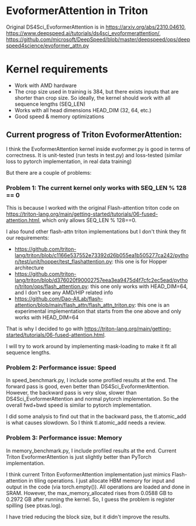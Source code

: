 # EvoformerAttention in Triton 
Original DS4Sci_EvoformerAttention is in https://arxiv.org/abs/2310.04610, https://www.deepspeed.ai/tutorials/ds4sci_evoformerattention/, https://github.com/microsoft/DeepSpeed/blob/master/deepspeed/ops/deepspeed4science/evoformer_attn.py

# Kernel requirements
- Work with AMD hardware
- The crop size used in training is 384, but there exists inputs that are shorter than crop size. So ideally, the kernel should work with all sequence lengths (SEQ_LEN)
- Works with all head dimensions HEAD_DIM (32, 64, etc.)
- Good speed & memory optimizations

## Current progress of Triton EvoformerAttention: 
I think the EvoformerAttention kernel inside evoformer.py is good in terms of correctness. It is unit-tested (run tests in test.py) and loss-tested (similar loss to pytorch implementation, in real data training)

But there are a couple of problems: 

### Problem 1: The current kernel only works with SEQ_LEN % 128 == 0
This is because I worked with the original Flash-attention triton code on https://triton-lang.org/main/getting-started/tutorials/06-fused-attention.html, which only allows SEQ_LEN % 128==0. 

I also found other flash-attn triton implementations but I don't think they fit our requirements: 
+ https://github.com/triton-lang/triton/blob/c1166e537552e73392d26b055ea1b505277ca242/python/test/unit/hopper/test_flashattention.py: this one is for Hopper architecture 
+ https://github.com/triton-lang/triton/blob/d376020f90002757eea3ea9475d4f7cfc2ec5ead/python/triton/ops/flash_attention.py: this one only works with HEAD_DIM=64, and I don't see any AMD/HIP related info
+ https://github.com/Dao-AILab/flash-attention/blob/main/flash_attn/flash_attn_triton.py: this one is an experimental implementation that starts from the one above and only works with HEAD_DIM=64

That is why I decided to go with https://triton-lang.org/main/getting-started/tutorials/06-fused-attention.html. 

I will try to work around by implementing mask-loading to make it fit all sequence lengths. 

### Problem 2: Performance issue: Speed 
In speed_benchmark.py, I include some profiled results at the end. The forward pass is good, even better than DS4Sci_EvoformerAttention. However, the backward pass is very slow, slower than DS4Sci_EvoformerAttention and normal pytorch implementation. So the overall fwd+bwd speed is similar to pytorch implementation.

I did some analysis to find out that in the backward pass, the tl.atomic_add is what causes slowdown. So I think tl.atomic_add needs a review.


### Problem 3: Performance issue: Memory
In memory_benchmark.py, I include profiled results at the end. Current Triton EvoformerAttention is just slightly better than PyTorch implementation. 

I think current Triton EvoformerAttention implementation just mimics Flash-attention in tiling operations. I just allocate HBM memory for input and output in the code (via torch.empty()). All operations are loaded and done in SRAM. However, the max_memory_allocated rises from 0.0588 GB to 0.2972 GB after running the kernel. So, I guess the problem is register spilling (see ptxas.log). 

I have tried reducing the block size, but it didn't improve the results. 